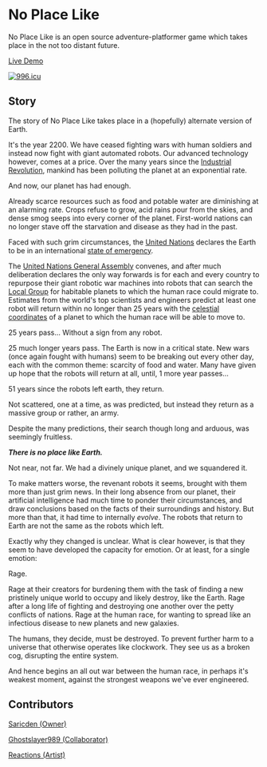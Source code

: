 # No Place Like

No Place Like is an open source adventure-platformer game which takes place in the not too distant future.

[Live Demo](https://no-place-like.netlify.com/)

[![996.icu](https://img.shields.io/badge/link-996.icu-red.svg)](https://github.com/996icu/996.ICU)

## Story

The story of No Place Like takes place in a (hopefully) alternate version of Earth.

It's the year 2200. We have ceased fighting wars with human soldiers and instead now fight with giant automated robots. Our advanced technology however, comes at a price. Over the many years since the [Industrial Revolution](https://en.wikipedia.org/wiki/Industrial_Revolution), mankind has been polluting the planet at an exponential rate.

And now, our planet has had enough.

Already scarce resources such as food and potable water are diminishing at an alarming rate. Crops refuse to grow, acid rains pour from the skies, and dense smog seeps into every corner of the planet. First-world nations can no longer stave off the starvation and disease as they had in the past.

Faced with such grim circumstances, the [United Nations](https://en.wikipedia.org/wiki/United_Nations) declares the Earth to be in an international [state of emergency](https://en.wikipedia.org/wiki/State_of_emergency).

The [United Nations General Assembly](https://en.wikipedia.org/wiki/United_Nations_General_Assembly) convenes, and after much deliberation declares the only way forwards is for each and every country to repurpose their giant robotic war machines into robots that can search the [Local Group](https://en.wikipedia.org/wiki/Local_Group) for habitable planets to which the human race could migrate to. Estimates from the world's top scientists and engineers predict at least one robot will return within no longer than 25 years with the [celestial coordinates](https://en.wikipedia.org/wiki/Celestial_coordinate_system) of a planet to which the human race will be able to move to.

25 years pass... Without a sign from any robot.

25 much longer years pass. The Earth is now in a critical state. New wars (once again fought with humans) seem to be breaking out every other day, each with the common theme: scarcity of food and water. Many have given up hope that the robots will return at all, until, 1 more year passes...

51 years since the robots left earth, they return.

Not scattered, one at a time, as was predicted, but instead they return as a massive group or rather, an army.

Despite the many predictions, their search though long and arduous, was seemingly fruitless.

**_There is no place like Earth._**

Not near, not far. We had a divinely unique planet, and we squandered it.

To make matters worse, the revenant robots it seems, brought with them more than just grim news. In their long absence from our planet, their artificial intelligence had much time to ponder their circumstances, and draw conclusions based on the facts of their surroundings and history. But more than that, it had time to internally _evolve_. The robots that return to Earth are not the same as the robots which left.

Exactly why they changed is unclear. What is clear however, is that they seem to have developed the capacity for emotion. Or at least, for a single emotion:

Rage.

Rage at their creators for burdening them with the task of finding a new pristinely unique world to occupy and likely destroy, like the Earth. Rage after a long life of fighting and destroying one another over the petty conflicts of nations. Rage at the human race, for wanting to spread like an infectious disease to new planets and new galaxies.

The humans, they decide, must be destroyed. To prevent further harm to a universe that otherwise operates like clockwork. They see us as a broken cog, disrupting the entire system.

And hence begins an all out war between the human race, in perhaps it's weakest moment, against the strongest weapons we've ever engineered.

## Contributors

[Saricden (Owner)](https://github.com/saricden)

[Ghostslayer989 (Collaborator)](https://github.com/mou-ikkai)

[Reactions (Artist)](https://www.patreon.com/reactions)
